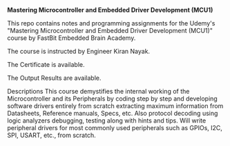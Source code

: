 **Mastering Microcontroller and Embedded Driver Development (MCU1)**

This repo contains notes and programming assignments for the Udemy's "Mastering Microcontroller and Embedded Driver Development (MCU1)" course by FastBit Embedded Brain Academy.


The course is instructed by Engineer Kiran Nayak.

The Certificate is available.

The Output Results are available.

Descriptions
This course demystifies the internal working of the Microcontroller and its Peripherals by coding step by step and developing software drivers entirely from scratch extracting maximum information from Datasheets, Reference manuals, Specs, etc. Also protocol decoding using logic analyzers debugging, testing along with hints and tips. Will write peripheral drivers for most commonly used peripherals such as GPIOs, I2C, SPI, USART, etc., from scratch.
